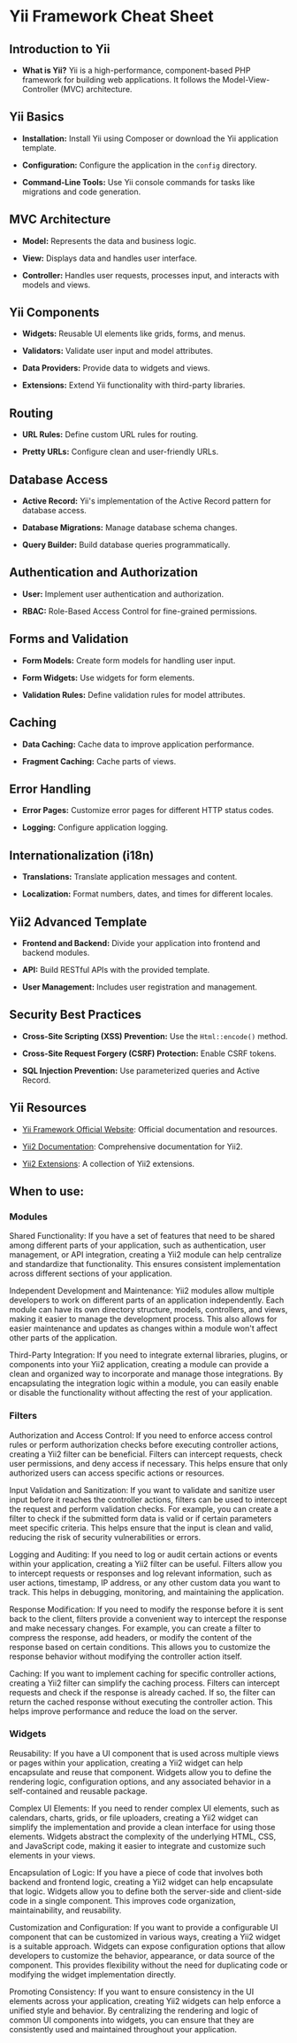 # Yii Framework Cheat Sheet

## Introduction to Yii

- **What is Yii?** Yii is a high-performance, component-based PHP framework for building web applications. It follows the Model-View-Controller (MVC) architecture.

## Yii Basics

- **Installation:** Install Yii using Composer or download the Yii application template.

- **Configuration:** Configure the application in the `config` directory.

- **Command-Line Tools:** Use Yii console commands for tasks like migrations and code generation.

## MVC Architecture

- **Model:** Represents the data and business logic.

- **View:** Displays data and handles user interface.

- **Controller:** Handles user requests, processes input, and interacts with models and views.

## Yii Components

- **Widgets:** Reusable UI elements like grids, forms, and menus.

- **Validators:** Validate user input and model attributes.

- **Data Providers:** Provide data to widgets and views.

- **Extensions:** Extend Yii functionality with third-party libraries.

## Routing

- **URL Rules:** Define custom URL rules for routing.

- **Pretty URLs:** Configure clean and user-friendly URLs.

## Database Access

- **Active Record:** Yii's implementation of the Active Record pattern for database access.

- **Database Migrations:** Manage database schema changes.

- **Query Builder:** Build database queries programmatically.

## Authentication and Authorization

- **User:** Implement user authentication and authorization.

- **RBAC:** Role-Based Access Control for fine-grained permissions.

## Forms and Validation

- **Form Models:** Create form models for handling user input.

- **Form Widgets:** Use widgets for form elements.

- **Validation Rules:** Define validation rules for model attributes.

## Caching

- **Data Caching:** Cache data to improve application performance.

- **Fragment Caching:** Cache parts of views.

## Error Handling

- **Error Pages:** Customize error pages for different HTTP status codes.

- **Logging:** Configure application logging.

## Internationalization (i18n)

- **Translations:** Translate application messages and content.

- **Localization:** Format numbers, dates, and times for different locales.

## Yii2 Advanced Template

- **Frontend and Backend:** Divide your application into frontend and backend modules.

- **API:** Build RESTful APIs with the provided template.

- **User Management:** Includes user registration and management.

## Security Best Practices

- **Cross-Site Scripting (XSS) Prevention:** Use the `Html::encode()` method.

- **Cross-Site Request Forgery (CSRF) Protection:** Enable CSRF tokens.

- **SQL Injection Prevention:** Use parameterized queries and Active Record.

## Yii Resources

- [Yii Framework Official Website](https://www.yiiframework.com/): Official documentation and resources.

- [Yii2 Documentation](https://www.yiiframework.com/doc/guide/2.0/en): Comprehensive documentation for Yii2.

- [Yii2 Extensions](https://www.yiiframework.com/extensions): A collection of Yii2 extensions.

## When to use:

### Modules

Shared Functionality: If you have a set of features that need to be shared among different parts of your application, such as authentication, user management, or API integration, creating a Yii2 module can help centralize and standardize that functionality. This ensures consistent implementation across different sections of your application.

Independent Development and Maintenance: Yii2 modules allow multiple developers to work on different parts of an application independently. Each module can have its own directory structure, models, controllers, and views, making it easier to manage the development process. This also allows for easier maintenance and updates as changes within a module won't affect other parts of the application.

Third-Party Integration: If you need to integrate external libraries, plugins, or components into your Yii2 application, creating a module can provide a clean and organized way to incorporate and manage those integrations. By encapsulating the integration logic within a module, you can easily enable or disable the functionality without affecting the rest of your application.

### Filters

Authorization and Access Control: If you need to enforce access control rules or perform authorization checks before executing controller actions, creating a Yii2 filter can be beneficial. Filters can intercept requests, check user permissions, and deny access if necessary. This helps ensure that only authorized users can access specific actions or resources.

Input Validation and Sanitization: If you want to validate and sanitize user input before it reaches the controller actions, filters can be used to intercept the request and perform validation checks. For example, you can create a filter to check if the submitted form data is valid or if certain parameters meet specific criteria. This helps ensure that the input is clean and valid, reducing the risk of security vulnerabilities or errors.

Logging and Auditing: If you need to log or audit certain actions or events within your application, creating a Yii2 filter can be useful. Filters allow you to intercept requests or responses and log relevant information, such as user actions, timestamp, IP address, or any other custom data you want to track. This helps in debugging, monitoring, and maintaining the application.

Response Modification: If you need to modify the response before it is sent back to the client, filters provide a convenient way to intercept the response and make necessary changes. For example, you can create a filter to compress the response, add headers, or modify the content of the response based on certain conditions. This allows you to customize the response behavior without modifying the controller action itself.

Caching: If you want to implement caching for specific controller actions, creating a Yii2 filter can simplify the caching process. Filters can intercept requests and check if the response is already cached. If so, the filter can return the cached response without executing the controller action. This helps improve performance and reduce the load on the server.

### Widgets

Reusability: If you have a UI component that is used across multiple views or pages within your application, creating a Yii2 widget can help encapsulate and reuse that component. Widgets allow you to define the rendering logic, configuration options, and any associated behavior in a self-contained and reusable package.

Complex UI Elements: If you need to render complex UI elements, such as calendars, charts, grids, or file uploaders, creating a Yii2 widget can simplify the implementation and provide a clean interface for using those elements. Widgets abstract the complexity of the underlying HTML, CSS, and JavaScript code, making it easier to integrate and customize such elements in your views.

Encapsulation of Logic: If you have a piece of code that involves both backend and frontend logic, creating a Yii2 widget can help encapsulate that logic. Widgets allow you to define both the server-side and client-side code in a single component. This improves code organization, maintainability, and reusability.

Customization and Configuration: If you want to provide a configurable UI component that can be customized in various ways, creating a Yii2 widget is a suitable approach. Widgets can expose configuration options that allow developers to customize the behavior, appearance, or data source of the component. This provides flexibility without the need for duplicating code or modifying the widget implementation directly.

Promoting Consistency: If you want to ensure consistency in the UI elements across your application, creating Yii2 widgets can help enforce a unified style and behavior. By centralizing the rendering and logic of common UI components into widgets, you can ensure that they are consistently used and maintained throughout your application.

